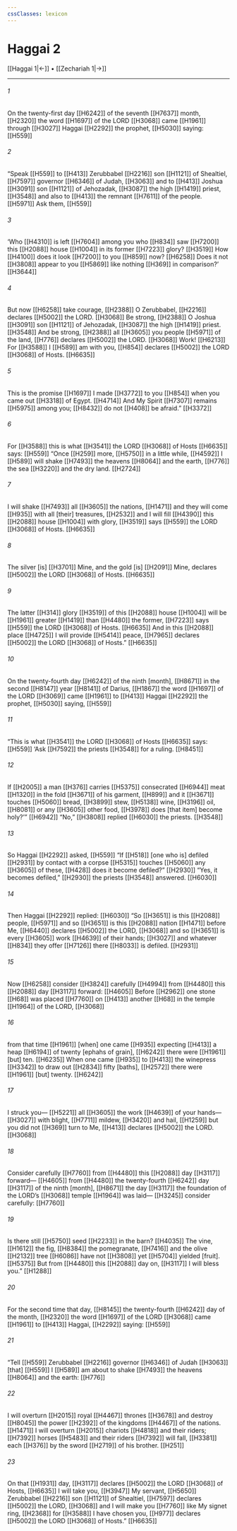 ```yaml
---
cssClasses: lexicon
---
```


# Haggai 2

[[Haggai 1|←]] • [[Zechariah 1|→]]

---

###### 1
On the twenty-first day [[H6242]] of the seventh [[H7637]] month, [[H2320]] the word [[H1697]] of the LORD [[H3068]] came [[H1961]] through [[H3027]] Haggai [[H2292]] the prophet, [[H5030]] saying: [[H559]]

###### 2
“Speak [[H559]] to [[H413]] Zerubbabel [[H2216]] son [[H1121]] of Shealtiel, [[H7597]] governor [[H6346]] of Judah, [[H3063]] and to [[H413]] Joshua [[H3091]] son [[H1121]] of Jehozadak, [[H3087]] the high [[H1419]] priest, [[H3548]] and also to [[H413]] the remnant [[H7611]] of the people. [[H5971]] Ask them, [[H559]]

###### 3
‘Who [[H4310]] is left [[H7604]] among you  who [[H834]] saw [[H7200]] this [[H2088]] house [[H1004]] in its former [[H7223]] glory? [[H3519]] How [[H4100]] does it look [[H7200]] to you [[H859]] now? [[H6258]] Does it not [[H3808]] appear to you [[H5869]] like nothing [[H369]] in comparison?’ [[H3644]]

###### 4
But now [[H6258]] take courage, [[H2388]] O Zerubbabel, [[H2216]] declares [[H5002]] the LORD. [[H3068]] Be strong, [[H2388]] O Joshua [[H3091]] son [[H1121]] of Jehozadak, [[H3087]] the high [[H1419]] priest. [[H3548]] And be strong, [[H2388]] all [[H3605]] you people [[H5971]] of the land, [[H776]] declares [[H5002]] the LORD. [[H3068]] Work! [[H6213]] For [[H3588]] I [[H589]] am with you, [[H854]] declares [[H5002]] the LORD [[H3068]] of Hosts. [[H6635]]

###### 5
This is the promise [[H1697]] I made [[H3772]] to you [[H854]] when you came out [[H3318]] of Egypt. [[H4714]] And My Spirit [[H7307]] remains [[H5975]] among you; [[H8432]] do not [[H408]] be afraid.” [[H3372]]

###### 6
For [[H3588]] this is what [[H3541]] the LORD [[H3068]] of Hosts [[H6635]] says: [[H559]] “Once [[H259]] more, [[H5750]] in a little while, [[H4592]] I [[H589]] will shake [[H7493]] the heavens [[H8064]] and the earth, [[H776]] the sea [[H3220]] and the dry land. [[H2724]]

###### 7
I will shake [[H7493]] all [[H3605]] the nations, [[H1471]] and they will come [[H935]] with all [their] treasures, [[H2532]] and I will fill [[H4390]] this [[H2088]] house [[H1004]] with glory, [[H3519]] says [[H559]] the LORD [[H3068]] of Hosts. [[H6635]]

###### 8
The silver [is] [[H3701]] Mine,  and the gold [is] [[H2091]] Mine,  declares [[H5002]] the LORD [[H3068]] of Hosts. [[H6635]]

###### 9
The latter [[H314]] glory [[H3519]] of this [[H2088]] house [[H1004]] will be [[H1961]] greater [[H1419]] than [[H4480]] the former, [[H7223]] says [[H559]] the LORD [[H3068]] of Hosts. [[H6635]] And in this [[H2088]] place [[H4725]] I will provide [[H5414]] peace, [[H7965]] declares [[H5002]] the LORD [[H3068]] of Hosts.” [[H6635]]

###### 10
On the twenty-fourth day [[H6242]] of the ninth [month], [[H8671]] in the second [[H8147]] year [[H8141]] of Darius, [[H1867]] the word [[H1697]] of the LORD [[H3069]] came [[H1961]] to [[H413]] Haggai [[H2292]] the prophet, [[H5030]] saying, [[H559]]

###### 11
“This is what [[H3541]] the LORD [[H3068]] of Hosts [[H6635]] says: [[H559]] ‘Ask [[H7592]] the priests [[H3548]] for a ruling. [[H8451]]

###### 12
If [[H2005]] a man [[H376]] carries [[H5375]] consecrated [[H6944]] meat [[H1320]] in the fold [[H3671]] of his garment, [[H899]] and it [[H3671]] touches [[H5060]] bread, [[H3899]] stew, [[H5138]] wine, [[H3196]] oil, [[H8081]] or any [[H3605]] other food, [[H3978]] does [that item] become holy?’” [[H6942]] “No,” [[H3808]] replied [[H6030]] the priests. [[H3548]]

###### 13
So Haggai [[H2292]] asked, [[H559]] “If [[H518]] [one who is] defiled [[H2931]] by contact with a corpse [[H5315]] touches [[H5060]] any [[H3605]] of these, [[H428]] does it become defiled?” [[H2930]] “Yes, it becomes defiled,” [[H2930]] the priests [[H3548]] answered. [[H6030]]

###### 14
Then Haggai [[H2292]] replied: [[H6030]] “So [[H3651]] is this [[H2088]] people, [[H5971]] and so [[H3651]] is this [[H2088]] nation [[H1471]] before Me, [[H6440]] declares [[H5002]] the LORD, [[H3068]] and so [[H3651]] is every [[H3605]] work [[H4639]] of their hands; [[H3027]] and whatever [[H834]] they offer [[H7126]] there [[H8033]] is defiled. [[H2931]]

###### 15
Now [[H6258]] consider [[H3824]] carefully [[H4994]] from [[H4480]] this [[H2088]] day [[H3117]] forward: [[H4605]] Before [[H2962]] one stone [[H68]] was placed [[H7760]] on [[H413]] another [[H68]] in the temple [[H1964]] of the LORD, [[H3068]]

###### 16
from that time [[H1961]] [when] one came [[H935]] expecting [[H413]] a heap [[H6194]] of twenty [ephahs of grain], [[H6242]] there were [[H1961]] [but] ten. [[H6235]] When one came [[H935]] to [[H413]] the winepress [[H3342]] to draw out [[H2834]] fifty [baths], [[H2572]] there were [[H1961]] [but] twenty. [[H6242]]

###### 17
I struck you— [[H5221]] all [[H3605]] the work [[H4639]] of your hands— [[H3027]] with blight, [[H7711]] mildew, [[H3420]] and hail, [[H1259]] but you did not [[H369]] turn to Me, [[H413]] declares [[H5002]] the LORD. [[H3068]]

###### 18
Consider carefully [[H7760]] from [[H4480]] this [[H2088]] day [[H3117]] forward— [[H4605]] from [[H4480]] the twenty-fourth [[H6242]] day [[H3117]] of the ninth [month], [[H8671]] the day [[H3117]] the foundation of the LORD’s [[H3068]] temple [[H1964]] was laid— [[H3245]] consider carefully: [[H7760]]

###### 19
Is there still [[H5750]] seed [[H2233]] in the barn? [[H4035]] The vine, [[H1612]] the fig, [[H8384]] the pomegranate, [[H7416]] and the olive [[H2132]] tree [[H6086]] have not [[H3808]] yet [[H5704]] yielded [fruit]. [[H5375]] But from [[H4480]] this [[H2088]] day on, [[H3117]] I will bless you.” [[H1288]]

###### 20
For the second time that day, [[H8145]] the twenty-fourth [[H6242]] day of the month, [[H2320]] the word [[H1697]] of the LORD [[H3068]] came [[H1961]] to [[H413]] Haggai, [[H2292]] saying: [[H559]]

###### 21
“Tell [[H559]] Zerubbabel [[H2216]] governor [[H6346]] of Judah [[H3063]] [that] [[H559]] I [[H589]] am about to shake [[H7493]] the heavens [[H8064]] and the earth: [[H776]]

###### 22
I will overturn [[H2015]] royal [[H4467]] thrones [[H3678]] and destroy [[H8045]] the power [[H2392]] of the kingdoms [[H4467]] of the nations. [[H1471]] I will overturn [[H2015]] chariots [[H4818]] and their riders; [[H7392]] horses [[H5483]] and their riders [[H7392]] will fall, [[H3381]] each [[H376]] by the sword [[H2719]] of his brother. [[H251]]

###### 23
On that [[H1931]] day, [[H3117]] declares [[H5002]] the LORD [[H3068]] of Hosts, [[H6635]] I will take you, [[H3947]] My servant, [[H5650]] Zerubbabel [[H2216]] son [[H1121]] of Shealtiel, [[H7597]] declares [[H5002]] the LORD, [[H3068]] and I will make you [[H7760]] like My signet ring, [[H2368]] for [[H3588]] I have chosen you, [[H977]] declares [[H5002]] the LORD [[H3068]] of Hosts.” [[H6635]]

